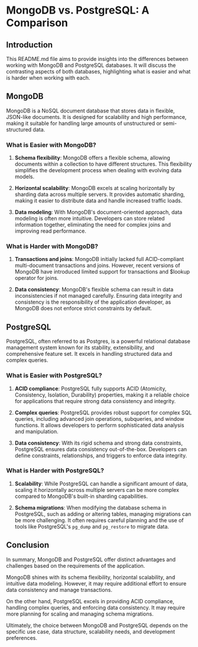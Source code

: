 # MongoDB vs. PostgreSQL: A Comparison

## Introduction
This README.md file aims to provide insights into the differences between working with MongoDB and PostgreSQL databases. It will discuss the contrasting aspects of both databases, highlighting what is easier and what is harder when working with each.

## MongoDB
MongoDB is a NoSQL document database that stores data in flexible, JSON-like documents. It is designed for scalability and high performance, making it suitable for handling large amounts of unstructured or semi-structured data.

### What is Easier with MongoDB?
1. **Schema flexibility**: MongoDB offers a flexible schema, allowing documents within a collection to have different structures. This flexibility simplifies the development process when dealing with evolving data models.

2. **Horizontal scalability**: MongoDB excels at scaling horizontally by sharding data across multiple servers. It provides automatic sharding, making it easier to distribute data and handle increased traffic loads.

3. **Data modeling**: With MongoDB's document-oriented approach, data modeling is often more intuitive. Developers can store related information together, eliminating the need for complex joins and improving read performance.

### What is Harder with MongoDB?
1. **Transactions and joins**: MongoDB initially lacked full ACID-compliant multi-document transactions and joins. However, recent versions of MongoDB have introduced limited support for transactions and $lookup operator for joins.

2. **Data consistency**: MongoDB's flexible schema can result in data inconsistencies if not managed carefully. Ensuring data integrity and consistency is the responsibility of the application developer, as MongoDB does not enforce strict constraints by default.

## PostgreSQL
PostgreSQL, often referred to as Postgres, is a powerful relational database management system known for its stability, extensibility, and comprehensive feature set. It excels in handling structured data and complex queries.

### What is Easier with PostgreSQL?
1. **ACID compliance**: PostgreSQL fully supports ACID (Atomicity, Consistency, Isolation, Durability) properties, making it a reliable choice for applications that require strong data consistency and integrity.

2. **Complex queries**: PostgreSQL provides robust support for complex SQL queries, including advanced join operations, subqueries, and window functions. It allows developers to perform sophisticated data analysis and manipulation.

3. **Data consistency**: With its rigid schema and strong data constraints, PostgreSQL ensures data consistency out-of-the-box. Developers can define constraints, relationships, and triggers to enforce data integrity.

### What is Harder with PostgreSQL?
1. **Scalability**: While PostgreSQL can handle a significant amount of data, scaling it horizontally across multiple servers can be more complex compared to MongoDB's built-in sharding capabilities.

2. **Schema migrations**: When modifying the database schema in PostgreSQL, such as adding or altering tables, managing migrations can be more challenging. It often requires careful planning and the use of tools like PostgreSQL's `pg_dump` and `pg_restore` to migrate data.

## Conclusion
In summary, MongoDB and PostgreSQL offer distinct advantages and challenges based on the requirements of the application.

MongoDB shines with its schema flexibility, horizontal scalability, and intuitive data modeling. However, it may require additional effort to ensure data consistency and manage transactions.

On the other hand, PostgreSQL excels in providing ACID compliance, handling complex queries, and enforcing data consistency. It may require more planning for scaling and managing schema migrations.

Ultimately, the choice between MongoDB and PostgreSQL depends on the specific use case, data structure, scalability needs, and development preferences.
